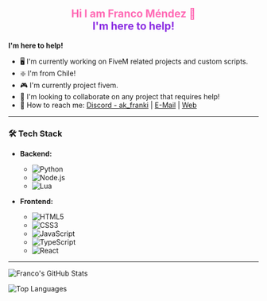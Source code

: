 <h2 align="center">
  <span style="color: #FF69B4;">Hi I am Franco Méndez 👋</span><br>
  <span style="color: #8A2BE2;">I'm here to help!</span>
</h2>

**I'm here to help!**

- 🖥️ I'm currently working on FiveM related projects and custom scripts.
- ❇️ I'm from Chile!
- 🎮 I'm currently project fivem.
- 🤝 I'm looking to collaborate on any project that requires help!
- 📧 How to reach me: [Discord - ak_franki](https://discord.gg/newdayroleplay) | [E-Mail](mailto:mendezlazofranco@gmail.com) | [Web](https://www.frankijs.online)

---

### 🛠️ Tech Stack

- **Backend:**
  - ![Python](https://img.shields.io/badge/Python-3776AB?style=for-the-badge&logo=python&logoColor=white)
  - ![Node.js](https://img.shields.io/badge/Node.js-339933?style=for-the-badge&logo=nodedotjs&logoColor=white)
  - ![Lua](https://img.shields.io/badge/Lua-2C2D72?style=for-the-badge&logo=lua&logoColor=white)

- **Frontend:**
  - ![HTML5](https://img.shields.io/badge/HTML5-E34F26?style=for-the-badge&logo=html5&logoColor=white)
  - ![CSS3](https://img.shields.io/badge/CSS3-1572B6?style=for-the-badge&logo=css3&logoColor=white)
  - ![JavaScript](https://img.shields.io/badge/JavaScript-F7DF1E?style=for-the-badge&logo=javascript&logoColor=black)
  - ![TypeScript](https://img.shields.io/badge/TypeScript-007ACC?style=for-the-badge&logo=typescript&logoColor=white)
  - ![React](https://img.shields.io/badge/React-20232A?style=for-the-badge&logo=react&logoColor=61DAFB)

---

![Franco's GitHub Stats](https://github-readme-stats.vercel.app/api?username=fkijs&show_icons=true&theme=dark)

![Top Languages](https://github-readme-stats.vercel.app/api/top-langs/?username=fkijs&layout=compact&theme=dark)
